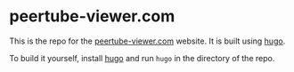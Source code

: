 peertube-viewer.com
===================

This is the repo for the [peertube-viewer.com](https://peertube-viewer.com) website.
It is built using [hugo](https://gohugo.io/).

To build it yourself, install [hugo](https://gohugo.io/) and run `hugo` in the directory of the repo.
